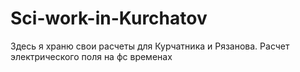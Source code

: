 # Sci-work-in-Kurchatov

Здесь я храню свои расчеты для Курчатника и Рязанова.
Расчет электрического поля на фс временах
